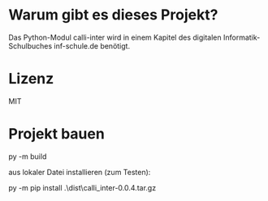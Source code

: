 # Warum gibt es dieses Projekt?
Das Python-Modul calli-inter wird in einem Kapitel des digitalen Informatik-Schulbuches inf-schule.de benötigt.

# Lizenz
MIT

# Projekt bauen
py -m build

aus lokaler Datei installieren (zum Testen):

py -m pip install .\dist\calli_inter-0.0.4.tar.gz